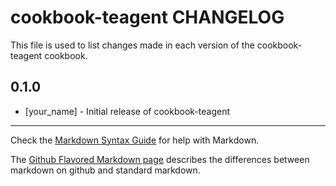cookbook-teagent CHANGELOG
==========================

This file is used to list changes made in each version of the cookbook-teagent cookbook.

0.1.0
-----
- [your_name] - Initial release of cookbook-teagent

- - -
Check the [Markdown Syntax Guide](http://daringfireball.net/projects/markdown/syntax) for help with Markdown.

The [Github Flavored Markdown page](http://github.github.com/github-flavored-markdown/) describes the differences between markdown on github and standard markdown.
